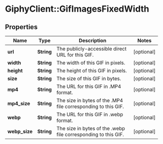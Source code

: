 # GiphyClient::GifImagesFixedWidth

## Properties
Name | Type | Description | Notes
------------ | ------------- | ------------- | -------------
**url** | **String** | The publicly-accessible direct URL for this GIF. | [optional] 
**width** | **String** | The width of this GIF in pixels. | [optional] 
**height** | **String** | The height of this GIF in pixels. | [optional] 
**size** | **String** | The size of this GIF in bytes. | [optional] 
**mp4** | **String** | The URL for this GIF in .MP4 format. | [optional] 
**mp4_size** | **String** | The size in bytes of the .MP4 file corresponding to this GIF. | [optional] 
**webp** | **String** | The URL for this GIF in .webp format. | [optional] 
**webp_size** | **String** | The size in bytes of the .webp file corresponding to this GIF. | [optional] 


